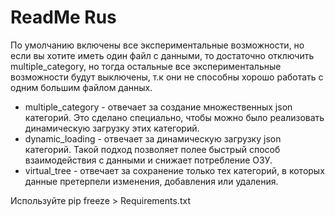 # ReadMe Rus 

По умолчанию включены все экспериментальные возможности, но если вы хотите иметь один файл с данными, то достаточно отключить multiple_category, но тогда остальные все экспериментальные возможности будут выключены, т.к они не способны хорошо работать с одним большим файлом данных. </br>

+ multiple_category - отвечает за создание множественных json категорий. Это сделано специально, чтобы можно было реализовать динамическую загрузку этих категорий. </br> 
+ dynamic_loading - отвечает за динамическую загрузку json категорий. Такой подход позволяет полее быстрый способ взаимодействия с данными и снижает потребление ОЗУ. </br>
+ virtual_tree - отвечает за сохранение только тех категорий, в которых данные претерпели изменения, добавления или удаления. </br>

Используйте pip freeze > Requirements.txt
